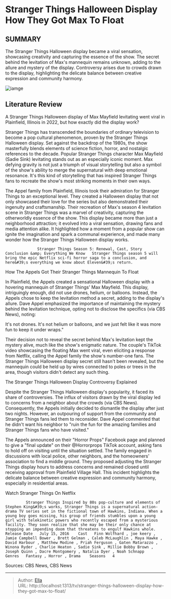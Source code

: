 # Stranger Things Halloween Display How They Got Max To Float


## SUMMARY 



  The Stranger Things Halloween display became a viral sensation, showcasing creativity and capturing the essence of the show.   The secret behind the levitation of Max&#39;s mannequin remains unknown, adding to the allure and mystery of the display.   Controversy arises due to crowds drawn to the display, highlighting the delicate balance between creative expression and community harmony.  

![iamge](https://static1.srcdn.com/wordpress/wp-content/uploads/2022/04/stranger-things-season-4-max-flying-billy-grave-lucas-steve-dustin.jpg)

## Literature Review
A Stranger Things Halloween display of Max Mayfield levitating went viral in Plainfield, Illinois in 2022, but how exactly did the display work?




Stranger Things has transcended the boundaries of ordinary television to become a pop cultural phenomenon, proven by the Stranger Things Halloween display. Set against the backdrop of the 1980s, the show masterfully blends elements of science fiction, horror, and nostalgic references to the decade. Popular Stranger Things character Max Mayfield (Sadie Sink) levitating stands out as an especially iconic moment. Max defying gravity is not just a triumph of visual storytelling but also a symbol of the show&#39;s ability to merge the supernatural with deep emotional resonance. It&#39;s this kind of storytelling that has inspired Stranger Things fans to recreate the show&#39;s most striking moments in their own ways.




The Appel family from Plainfield, Illinois took their admiration for Stranger Things to an exceptional level. They created a Halloween display that not only showcased their love for the series but also demonstrated their ingenuity and craftsmanship. Their recreation of Max&#39;s season 4 levitation scene in Stranger Things was a marvel of creativity, capturing the otherworldly essence of the show. This display became more than just a neighborhood attraction; it evolved into a viral sensation, drawing fans and media attention alike. It highlighted how a moment from a popular show can ignite the imagination and spark a communal experience, and made many wonder how the Stranger Things Halloween display works.

                  Stranger Things Season 5: Renewal, Cast, Story Conclusion &amp; Everything We Know   Stranger Things season 5 will bring the epic Netflix sci-fi horror saga to a conclusion, and here&#39;s everything we know about Eleven&#39;s return.    


 How The Appels Got Their Stranger Things Mannequin To Float 
          




In Plainfield, the Appels created a sensational Halloween display with a hovering mannequin of Stranger Things&#39; Max Mayfield. This display, intriguingly enough, did not use drones, helium, or balloons. Instead, the Appels chose to keep the levitation method a secret, adding to the display&#39;s allure. Dave Appel emphasized the importance of maintaining the mystery behind the levitation technique, opting not to disclose the specifics (via CBS News), noting:



It&#39;s not drones. It&#39;s not helium or balloons, and we just felt like it was more fun to keep it under wraps.&#34;




Their decision not to reveal the secret behind Max&#39;s levitation kept the mystery alive, much like the show&#39;s enigmatic nature. The couple&#39;s TikTok video showcasing the floating Max went viral, even eliciting a response from Netflix, calling the Appel family the show&#39;s number-one fans. The Stranger Things Halloween display secret still hasn&#39;t been revealed, but the mannequin could be held up by wires connected to poles or trees in the area, though visitors didn&#39;t detect any such thing.





 



 The Stranger Things Halloween Display Controversy Explained 
          

Despite the Stranger Things Halloween display&#39;s popularity, it faced its share of controversies. The influx of visitors drawn by the viral display led to concerns from a neighbor about the crowds (via CBS News). Consequently, the Appels initially decided to dismantle the display after just two nights. However, an outpouring of support from the community and Stranger Things fans led them to reconsider. Dave Appel commented that he didn&#39;t want his neighbor to &#34;ruin the fun for the amazing families and Stranger Things fans who have visited.&#34;




The Appels announced on their &#34;Horror Props&#34; Facebook page and planned to give a &#34;final update&#34; on their @Horrorprops TikTok account, asking fans to hold off on visiting until the situation settled. The family engaged in discussions with local police, other neighbors, and the homeowners&#39; association to find a middle ground. They proposed adjusting the Stranger Things display hours to address concerns and remained closed until receiving approval from Plainfield Village Hall. This incident highlights the delicate balance between creative expression and community harmony, especially in residential areas.

Watch Stranger Things On Netflix

             Stranger Things Inspired by 80s pop-culture and elements of Stephen King&#39;s works, Stranger Things is a supernatural action-drama TV series set in the fictional town of Hawkins, Indiana. When a young boy goes missing, his group of friends stumbles upon a young girl with telekinetic powers who recently escaped from a mysterious facility. They soon realize that she may be their only chance at stopping an impending doom that threatens to engulf Hawkins whole.  Release Date   July 15, 2016    Cast   Finn Wolfhard , joe keery , Jamie Campbell Bower , Brett Gelman , Caleb McLaughlin , Maya Hawke , David Harbour , Matthew Modine , Priah Ferguson , Gaten Matarazzo , Winona Ryder , Charlie Heaton , Sadie Sink , Millie Bobby Brown , Joseph Quinn , Dacre Montgomery , Natalia Dyer , Noah Schnapp    Genres   Fantasy , Horror , Drama    Seasons   4       

Sources: CBS News, CBS News



---

> Author: [Ella](https://instagram.hk.cn/)  
> URL: http://localhost:1313/tv/stranger-things-halloween-display-how-they-got-max-to-float/  

